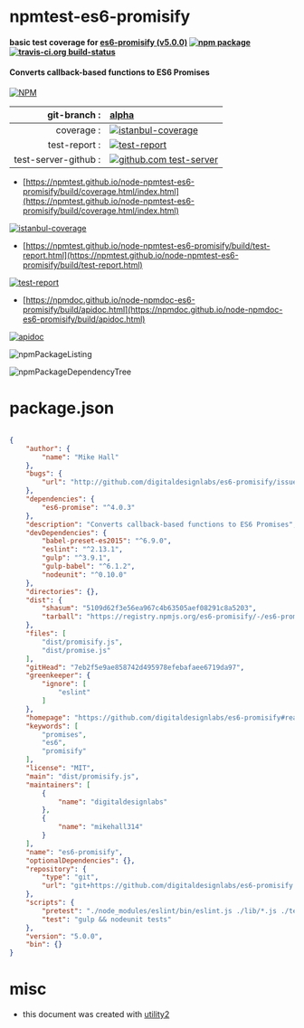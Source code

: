 # npmtest-es6-promisify

#### basic test coverage for  [es6-promisify (v5.0.0)](https://github.com/digitaldesignlabs/es6-promisify#readme)  [![npm package](https://img.shields.io/npm/v/npmtest-es6-promisify.svg?style=flat-square)](https://www.npmjs.org/package/npmtest-es6-promisify) [![travis-ci.org build-status](https://api.travis-ci.org/npmtest/node-npmtest-es6-promisify.svg)](https://travis-ci.org/npmtest/node-npmtest-es6-promisify)

#### Converts callback-based functions to ES6 Promises

[![NPM](https://nodei.co/npm/es6-promisify.png?downloads=true&downloadRank=true&stars=true)](https://www.npmjs.com/package/es6-promisify)

| git-branch : | [alpha](https://github.com/npmtest/node-npmtest-es6-promisify/tree/alpha)|
|--:|:--|
| coverage : | [![istanbul-coverage](https://npmtest.github.io/node-npmtest-es6-promisify/build/coverage.badge.svg)](https://npmtest.github.io/node-npmtest-es6-promisify/build/coverage.html/index.html)|
| test-report : | [![test-report](https://npmtest.github.io/node-npmtest-es6-promisify/build/test-report.badge.svg)](https://npmtest.github.io/node-npmtest-es6-promisify/build/test-report.html)|
| test-server-github : | [![github.com test-server](https://npmtest.github.io/node-npmtest-es6-promisify/GitHub-Mark-32px.png)](https://npmtest.github.io/node-npmtest-es6-promisify/build/app/index.html) | | build-artifacts : | [![build-artifacts](https://npmtest.github.io/node-npmtest-es6-promisify/glyphicons_144_folder_open.png)](https://github.com/npmtest/node-npmtest-es6-promisify/tree/gh-pages/build)|

- [https://npmtest.github.io/node-npmtest-es6-promisify/build/coverage.html/index.html](https://npmtest.github.io/node-npmtest-es6-promisify/build/coverage.html/index.html)

[![istanbul-coverage](https://npmtest.github.io/node-npmtest-es6-promisify/build/screenCapture.buildCi.browser.%252Ftmp%252Fbuild%252Fcoverage.lib.html.png)](https://npmtest.github.io/node-npmtest-es6-promisify/build/coverage.html/index.html)

- [https://npmtest.github.io/node-npmtest-es6-promisify/build/test-report.html](https://npmtest.github.io/node-npmtest-es6-promisify/build/test-report.html)

[![test-report](https://npmtest.github.io/node-npmtest-es6-promisify/build/screenCapture.buildCi.browser.%252Ftmp%252Fbuild%252Ftest-report.html.png)](https://npmtest.github.io/node-npmtest-es6-promisify/build/test-report.html)

- [https://npmdoc.github.io/node-npmdoc-es6-promisify/build/apidoc.html](https://npmdoc.github.io/node-npmdoc-es6-promisify/build/apidoc.html)

[![apidoc](https://npmdoc.github.io/node-npmdoc-es6-promisify/build/screenCapture.buildCi.browser.%252Ftmp%252Fbuild%252Fapidoc.html.png)](https://npmdoc.github.io/node-npmdoc-es6-promisify/build/apidoc.html)

![npmPackageListing](https://npmtest.github.io/node-npmtest-es6-promisify/build/screenCapture.npmPackageListing.svg)

![npmPackageDependencyTree](https://npmtest.github.io/node-npmtest-es6-promisify/build/screenCapture.npmPackageDependencyTree.svg)



# package.json

```json

{
    "author": {
        "name": "Mike Hall"
    },
    "bugs": {
        "url": "http://github.com/digitaldesignlabs/es6-promisify/issues"
    },
    "dependencies": {
        "es6-promise": "^4.0.3"
    },
    "description": "Converts callback-based functions to ES6 Promises",
    "devDependencies": {
        "babel-preset-es2015": "^6.9.0",
        "eslint": "^2.13.1",
        "gulp": "^3.9.1",
        "gulp-babel": "^6.1.2",
        "nodeunit": "^0.10.0"
    },
    "directories": {},
    "dist": {
        "shasum": "5109d62f3e56ea967c4b63505aef08291c8a5203",
        "tarball": "https://registry.npmjs.org/es6-promisify/-/es6-promisify-5.0.0.tgz"
    },
    "files": [
        "dist/promisify.js",
        "dist/promise.js"
    ],
    "gitHead": "7eb2f5e9ae858742d495978efebafaee6719da97",
    "greenkeeper": {
        "ignore": [
            "eslint"
        ]
    },
    "homepage": "https://github.com/digitaldesignlabs/es6-promisify#readme",
    "keywords": [
        "promises",
        "es6",
        "promisify"
    ],
    "license": "MIT",
    "main": "dist/promisify.js",
    "maintainers": [
        {
            "name": "digitaldesignlabs"
        },
        {
            "name": "mikehall314"
        }
    ],
    "name": "es6-promisify",
    "optionalDependencies": {},
    "repository": {
        "type": "git",
        "url": "git+https://github.com/digitaldesignlabs/es6-promisify.git"
    },
    "scripts": {
        "pretest": "./node_modules/eslint/bin/eslint.js ./lib/*.js ./tests/*.js",
        "test": "gulp && nodeunit tests"
    },
    "version": "5.0.0",
    "bin": {}
}
```



# misc
- this document was created with [utility2](https://github.com/kaizhu256/node-utility2)
